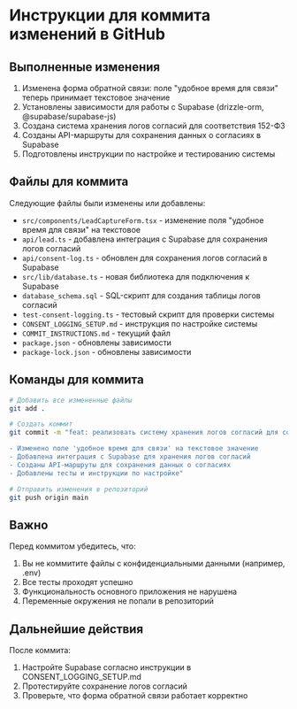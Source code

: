 # Инструкции для коммита изменений в GitHub

## Выполненные изменения

1. Изменена форма обратной связи: поле "удобное время для связи" теперь принимает текстовое значение
2. Установлены зависимости для работы с Supabase (drizzle-orm, @supabase/supabase-js)
3. Создана система хранения логов согласий для соответствия 152-ФЗ
4. Созданы API-маршруты для сохранения данных о согласиях в Supabase
5. Подготовлены инструкции по настройке и тестированию системы

## Файлы для коммита

Следующие файлы были изменены или добавлены:

- `src/components/LeadCaptureForm.tsx` - изменение поля "удобное время для связи" на текстовое
- `api/lead.ts` - добавлена интеграция с Supabase для сохранения логов согласий
- `api/consent-log.ts` - обновлен для сохранения логов согласий в Supabase
- `src/lib/database.ts` - новая библиотека для подключения к Supabase
- `database_schema.sql` - SQL-скрипт для создания таблицы логов согласий
- `test-consent-logging.ts` - тестовый скрипт для проверки системы
- `CONSENT_LOGGING_SETUP.md` - инструкция по настройке системы
- `COMMIT_INSTRUCTIONS.md` - текущий файл
- `package.json` - обновлены зависимости
- `package-lock.json` - обновлены зависимости

## Команды для коммита

```bash
# Добавить все измененные файлы
git add .

# Создать коммит
git commit -m "feat: реализовать систему хранения логов согласий для соответствия 152-ФЗ

- Изменено поле 'удобное время для связи' на текстовое значение
- Добавлена интеграция с Supabase для хранения логов согласий
- Созданы API-маршруты для сохранения данных о согласиях
- Добавлены тесты и инструкции по настройке"

# Отправить изменения в репозиторий
git push origin main
```

## Важно

Перед коммитом убедитесь, что:
1. Вы не коммитите файлы с конфиденциальными данными (например, .env)
2. Все тесты проходят успешно
3. Функциональность основного приложения не нарушена
4. Переменные окружения не попали в репозиторий

## Дальнейшие действия

После коммита:
1. Настройте Supabase согласно инструкции в CONSENT_LOGGING_SETUP.md
2. Протестируйте сохранение логов согласий
3. Проверьте, что форма обратной связи работает корректно